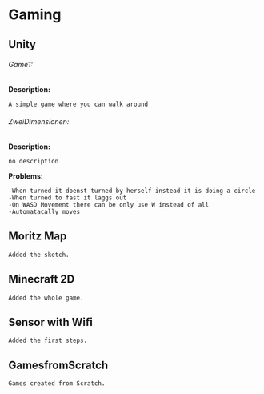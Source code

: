 # Gaming
## Unity
###### Game1:
**Description:**
```
A simple game where you can walk around
```
###### ZweiDimensionen:
**Description:**
```
no description
```

**Problems:**
```
-When turned it doenst turned by herself instead it is doing a circle
-When turned to fast it laggs out
-On WASD Movement there can be only use W instead of all
-Automatacally moves
```

## Moritz Map
```
Added the sketch.
```

## Minecraft 2D
```
Added the whole game.
```

## Sensor with Wifi
```
Added the first steps.
```

## GamesfromScratch
```
Games created from Scratch.
```
